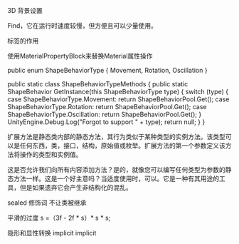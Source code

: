 3D 背景设置

Find，它在运行时速度较慢，但​​方便且可以少量使用。


标签的作用


使用MaterialPropertyBlock来替换Material属性操作


public enum ShapeBehaviorType
{
    Movement,
    Rotation,
    Oscillation
}

public static class ShapeBehaviorTypeMethods
{
    public static ShapeBehavior GetInstance(this ShapeBehaviorType type)
    {
        switch (type)
        {
            case ShapeBehaviorType.Movement:
                return ShapeBehaviorPool<MovementShapeBehavior>.Get();
            case ShapeBehaviorType.Rotation:
                return ShapeBehaviorPool<RotationShapeBehavior>.Get();
            case ShapeBehaviorType.Oscillation:
                return ShapeBehaviorPool<OscillationShapeBehavior>.Get();
        }
        UnityEngine.Debug.Log("Forgot to support " + type);
        return null;
    }
}

扩展方法是静态类内部的静态方法，其行为类似于某种类型的实例方法。该类型可以是任何东西，类，接口，结构，原始值或枚举。扩展方法的第一个参数定义该方法将操作的类型和实例值。

这是否允许我们向所有内容添加方法？是的，就像您可以编写任何类型为参数的静态方法一样。这是一个好主意吗？当适度使用时，可以。它是一种有其用途的工具，但是如果遗弃它会产生非结构化的混乱。


sealed  修饰词 不让类被继承



平滑的过度
s =（3f - 2f * s）* s * s;

隐形和显性转换
implicit  implicit
